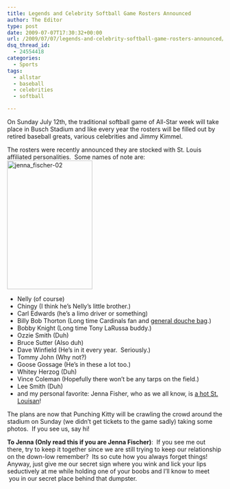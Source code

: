 ```yaml
---
title: Legends and Celebrity Softball Game Rosters Announced
author: The Editor
type: post
date: 2009-07-07T17:30:32+00:00
url: /2009/07/07/legends-and-celebrity-softball-game-rosters-announced/
dsq_thread_id:
  - 24554418
categories:
  - Sports
tags:
  - allstar
  - baseball
  - celebrities
  - softball

---
```

On Sunday July 12th, the traditional softball game of All-Star week will take place in Busch Stadium and like every year the rosters will be filled out by retired baseball greats, various celebrities and Jimmy Kimmel.

The rosters were recently announced they are stocked with St. Louis affiliated personalities.  Some names of note are:[<img class="alignright size-medium wp-image-535" title="jenna_fischer-02" src="http://punchingkitty.com/wp-content/uploads/2009/02/jenna_fischer-02-199x300.jpg" alt="jenna_fischer-02" width="199" height="300" srcset="http://media.punchingkitty.com/wordpress/2009/02/jenna_fischer-02-199x300.jpg 199w, http://media.punchingkitty.com/wordpress/2009/02/jenna_fischer-02-681x1024.jpg 681w, http://media.punchingkitty.com/wordpress/2009/02/jenna_fischer-02.jpg 800w" sizes="(max-width: 199px) 100vw, 199px" />][1]

  * Nelly (of course)
  * Chingy (I think he&#8217;s Nelly&#8217;s little brother.)
  * Carl Edwards (he&#8217;s a limo driver or something)
  * Billy Bob Thorton (Long time Cardinals fan and [general douche bag][2].)
  * Bobby Knight (Long time Tony LaRussa buddy.)
  * Ozzie Smith (Duh)
  * Bruce Sutter (Also duh)
  * Dave Winfield (He&#8217;s in it every year.  Seriously.)
  * Tommy John (Why not?)
  * Goose Gossage (He&#8217;s in these a lot too.)
  * Whitey Herzog (Duh)
  * Vince Coleman (Hopefully there won&#8217;t be any tarps on the field.)
  * Lee Smith (Duh)
  * and my personal favorite: Jenna Fisher, who as we all know, is [a hot St. Louisan][3]!

The plans are now that Punching Kitty will be crawling the crowd around the stadium on Sunday (we didn&#8217;t get tickets to the game sadly) taking some photos.  If you see us, say hi!

**To Jenna (Only read this if you are Jenna Fischer)**:  If you see me out there, try to keep it together since we are still trying to keep our relationship on the down-low remember?  Its so cute how you always forget things! Anyway, just give me our secret sign where you wink and lick your lips seductively at me while holding one of your boobs and I&#8217;ll know to meet  you in our secret place behind that dumpster.

 [1]: http://punchingkitty.com/wp-content/uploads/2009/02/jenna_fischer-02.jpg
 [2]: http://www.youtube.com/watch?v=IJWS6qyy7bw
 [3]: http://punchingkitty.com/2009/02/13/hot-st-louisan-jenna-fischer/